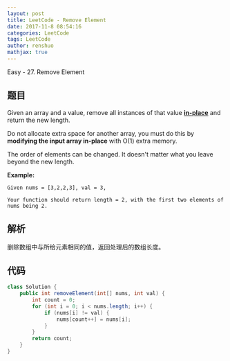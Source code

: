 ```yaml
---
layout: post
title: LeetCode - Remove Element
date: 2017-11-8 08:54:16
categories: LeetCode
tags: LeetCode
author: renshuo
mathjax: true
---
```


Easy - 27. Remove Element

<!--more-->

## 题目

Given an array and a value, remove all instances of that value [**in-place**](https://en.wikipedia.org/wiki/In-place_algorithm) and return the new length.

Do not allocate extra space for another array, you must do this by **modifying the input array in-place** with O(1) extra memory.

The order of elements can be changed. It doesn't matter what you leave beyond the new length.

**Example:**

```
Given nums = [3,2,2,3], val = 3,

Your function should return length = 2, with the first two elements of nums being 2.
```



## 解析

删除数组中与所给元素相同的值，返回处理后的数组长度。

## 代码

``` java
class Solution {
    public int removeElement(int[] nums, int val) {
        int count = 0;
        for (int i = 0; i < nums.length; i++) {
            if (nums[i] != val) {
                nums[count++] = nums[i];
            }
        }
        return count;
    }
}
```